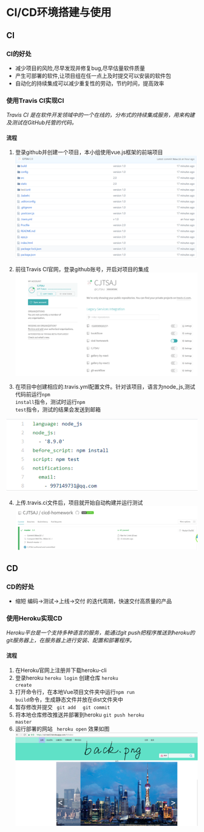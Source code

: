 # CI/CD环境搭建与使用


## CI
### CI的好处
- 减少项目的风险,尽早发现并修复bug,尽早估量软件质量
- 产生可部署的软件,让项目组在任一点上及时提交可以安装的软件包
- 自动化的持续集成可以减少重复性的劳动，节约时间，提高效率

### 使用Travis CI实现CI
*Travis CI 是在软件开发领域中的一个在线的，分布式的持续集成服务，用来构建及测试在GitHub托管的代码。*
#### 流程
1. 登录github并创建一个项目，本小组使用vue.js框架的前端项目
![](https://github.com/CJTSAJ/cicd-homework/blob/master/PPT_pic/1.png)

2. 前往Travis CI官网，登录github账号，开启对项目的集成
![](https://github.com/CJTSAJ/cicd-homework/blob/master/PPT_pic/2.png)

3. 在项目中创建相应的.travis.yml配置文件。针对该项目，语言为node_js,测试代码前运行<code>npm install</code>指令，测试时运行<code>npm test</code>指令，测试的结果会发送到邮箱

![](https://github.com/CJTSAJ/cicd-homework/blob/master/PPT_pic/3.png)

4. 上传.travis.ci文件后，项目就开始自动构建并运行测试
![](https://github.com/CJTSAJ/cicd-homework/blob/master/PPT_pic/4.png)


## CD
### CD的好处
- 缩短 编码->测试->上线->交付 的迭代周期，快速交付高质量的产品

### 使用Heroku实现CD
*Heroku平台是一个支持多种语言的服务，能通过git push把程序推送到heroku的git服务器上，在服务器上进行安装、配置和部署程序。*
#### 流程
1. 在Heroku官网上注册并下载heroku-cli
2. 登录heroku   <code>heroku login</code>
创建仓库
<code>heroku create</code>
3. 打开命令行，在本地Vue项目文件夹中运行<code>npm run build</code>命令，生成静态文件并放在dist文件夹中
4.  暂存修改并提交
<code> git add </code>
	 <code> git commit</code>
5. 将本地仓库修改推送并部署到heroku
<code>git push heroku master</code>
6. 运行部署的网站
<code> heroku open</code>
效果如图
![](https://github.com/CJTSAJ/cicd-homework/blob/master/PPT_pic/8.png)

































